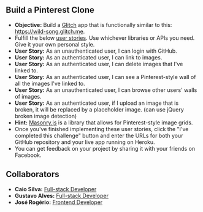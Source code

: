 <div><div class="util-spacer"></div><h2 class="text-center challenge-title">Build a Pinterest Clone</h2><ul><li class="step-text wrappable"><strong>Objective:</strong> Build a <a href="https://glitch.com" target="_blank">Glitch</a> app that is functionally similar to this: <a href="https://wild-song.glitch.me/" target="_blank">https://wild-song.glitch.me</a>.</li><li class="step-text wrappable">Fulfill the below <a href="https://en.wikipedia.org/wiki/User_story" target="_blank">user stories</a>. Use whichever libraries or APIs you need. Give it your own personal style.</li><li class="step-text wrappable"><strong>User Story:</strong> As an unauthenticated user, I can login with GitHub.</li><li class="step-text wrappable"><strong>User Story:</strong> As an authenticated user, I can link to images.</li><li class="step-text wrappable"><strong>User Story:</strong> As an authenticated user, I can delete images that I've linked to.</li><li class="step-text wrappable"><strong>User Story:</strong> As an authenticated user, I can see a Pinterest-style wall of all the images I've linked to.</li><li class="step-text wrappable"><strong>User Story:</strong> As an unauthenticated user, I can browse other users' walls of images.</li><li class="step-text wrappable"><strong>User Story:</strong> As an authenticated user, if I upload an image that is broken, it will be replaced by a placeholder image. (can use jQuery broken image detection)</li><li class="step-text wrappable"><strong>Hint:</strong> <a href="http://masonry.desandro.com/" target="_blank">Masonry.js</a> is a library that allows for Pinterest-style image grids.</li><li class="step-text wrappable">Once you've finished implementing these user stories, click the "I've completed this challenge" button and enter the URLs for both your GitHub repository and your live app running on Heroku.</li><li class="step-text wrappable">You can get feedback on your project by sharing it with your friends on Facebook.</li></ul></div>
<div class="util-spacer"></div>
<h2 class="text-center challenge-title">Collaborators</h2>
<ul>
  <li><strong>Caio Silva:</strong>  <a href="https://www.linkedin.com/in/caio-cesar-6926b231/" target="_blank">Full-stack Developer</a></li>
  <li><strong>Gustavo Alves:</strong>  <a href="https://www.linkedin.com/in/gustavoalvescc/" target="_blank">Full-stack Developer</a></li>
  <li><strong>José Rogério:</strong>  <a href="https://www.linkedin.com/in/joserogeriofilho/" target="_blank">Frontend Developer</a></li>
</ul>

